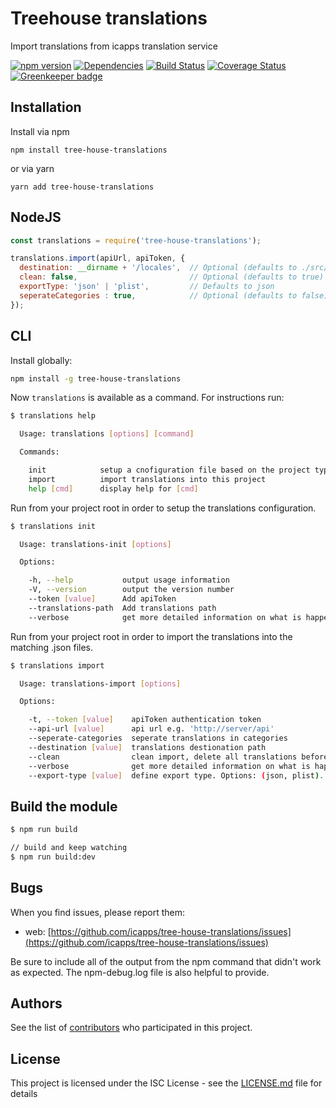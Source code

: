 # Treehouse translations

Import translations from icapps translation service

[![npm version](https://badge.fury.io/js/tree-house-translations.svg)](https://badge.fury.io/js/tree-house-translations)
[![Dependencies](https://david-dm.org/icapps/tree-house-translations.svg)](https://david-dm.org/icapps/tree-house-translations.svg)
[![Build Status](https://travis-ci.org/icapps/tree-house-translations.svg?branch=master)](https://travis-ci.org/icapps/tree-house-translations)
[![Coverage Status](https://coveralls.io/repos/github/icapps/tree-house-translations/badge.svg)](https://coveralls.io/github/icapps/tree-house-translations) [![Greenkeeper badge](https://badges.greenkeeper.io/icapps/tree-house-translations.svg)](https://greenkeeper.io/)

## Installation

Install via npm

```shell
npm install tree-house-translations
```

or via yarn

```shell
yarn add tree-house-translations
```

## NodeJS

```javascript
const translations = require('tree-house-translations');

translations.import(apiUrl, apiToken, {
  destination: __dirname + '/locales',  // Optional (defaults to ./src/locales)
  clean: false,                         // Optional (defaults to true)
  exportType: 'json' | 'plist',         // Defaults to json
  seperateCategories : true,            // Optional (defaults to false)
});
```

## CLI

Install globally:

```bash
npm install -g tree-house-translations
```

Now `translations` is available as a command. For instructions run:

```bash
$ translations help

  Usage: translations [options] [command]

  Commands:

    init            setup a cnofiguration file based on the project type
    import          import translations into this project
    help [cmd]      display help for [cmd]
```

Run from your project root in order to setup the translations configuration.

```bash
$ translations init

  Usage: translations-init [options]

  Options:

    -h, --help           output usage information
    -V, --version        output the version number
    --token [value]      Add apiToken
    --translations-path  Add translations path
    --verbose            get more detailed information on what is happening 
```

Run from your project root in order to import the translations into the matching .json files.

```bash
$ translations import

  Usage: translations-import [options]

  Options:

    -t, --token [value]    apiToken authentication token
    --api-url [value]      api url e.g. 'http://server/api'
    --seperate-categories  seperate translations in categories
    --destination [value]  translations destionation path
    --clean                clean import, delete all translations before writing new
    --verbose              get more detailed information on what is happening
    --export-type [value]  define export type. Options: (json, plist). Default: json
```

## Build the module

```bash
$ npm run build

// build and keep watching
$ npm run build:dev
```

## Bugs

When you find issues, please report them:

- web: [https://github.com/icapps/tree-house-translations/issues](https://github.com/icapps/tree-house-translations/issues)

Be sure to include all of the output from the npm command that didn't work as expected. The npm-debug.log file is also helpful to provide.

## Authors

See the list of [contributors](https://github.com/icapps/tree-house-translations/contributors) who participated in this project.

## License

This project is licensed under the ISC License - see the [LICENSE.md](LICENSE.md) file for details
